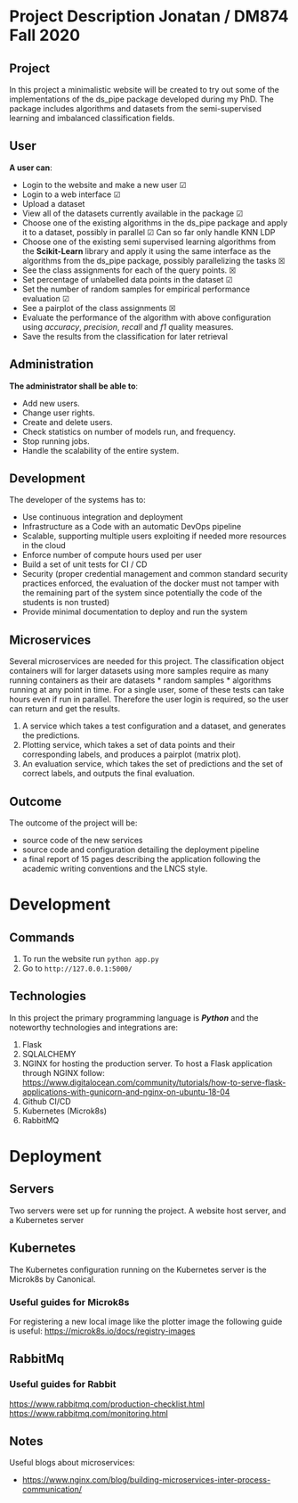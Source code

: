 # Project Description Jonatan / DM874 Fall 2020

## Project
In this project a minimalistic website will be created to try out some of the implementations of the ds_pipe package developed during my PhD. The package includes algorithms and datasets from the semi-supervised learning and imbalanced classification fields. 

## User 
**A user can**:
* Login to the website and make a new user  &#x2611;
* Login to a web interface &#x2611;
* Upload a dataset  
* View all of the datasets currently available in the package &#x2611;
* Choose one of the existing algorithms in the ds_pipe package and apply it to a dataset, possibly in parallel &#x2611; Can so far only handle KNN LDP
* Choose one of the existing semi supervised learning algorithms from the **Scikit-Learn** library and apply it using the same interface as the algorithms from the ds_pipe package, possibly parallelizing the tasks &#x2612;
* See the class assignments for each of the query points. &#x2612;
* Set percentage of unlabelled data points in the dataset &#x2611;
* Set the number of random samples for empirical performance evaluation &#x2611;
* See a pairplot of the class assignments &#x2612;
* Evaluate the performance of the algorithm with above configuration using *accuracy*, *precision*, *recall* and *f1* quality measures. 
* Save the results from the classification for later retrieval

## Administration 
**The administrator shall be able to**: 
* Add new users. 
* Change user rights. 
* Create and delete users. 
* Check statistics on number of models run, and frequency. 
* Stop running jobs. 
* Handle the scalability of the entire system.


## Development 
The developer of the systems has to:
* Use continuous integration and deployment
* Infrastructure as a Code with an automatic DevOps pipeline
* Scalable, supporting multiple users exploiting if needed more resources in the cloud
* Enforce number of compute hours used per user
* Build a set of unit tests for CI / CD
* Security (proper credential management and common standard security practices enforced, the evaluation of the docker must not tamper with the remaining part of the system since potentially the code of the students is non trusted)
* Provide minimal documentation to deploy and run the system

## Microservices 
Several microservices are needed for this project. The classification object containers will for larger datasets using more samples require as many running containers as their are datasets * random samples * algorithms running at any point in time. For a single user, some of these tests can take hours even if run in parallel. Therefore the user login is required, so the user can return and get the results.

1. A service which takes a test configuration and a dataset, and generates the predictions.
2. Plotting service, which takes a set of data points and their corresponding labels, and produces a pairplot (matrix plot). 
3. An evaluation service, which takes the set of predictions and the set of correct labels, and outputs the final evaluation. 

## Outcome

The outcome of the project will be:
* source code of the new services
* source code and configuration detailing the deployment pipeline
* a final report of 15 pages describing the application following the academic
  writing conventions and the LNCS style.
  
 
# Development 
## Commands 
1. To run the website run ```python app.py``` 
2. Go to ```http://127.0.0.1:5000/```

## Technologies 
In this project the primary programming language is ***Python*** and the noteworthy technologies
and integrations are: 
1. Flask 
2. SQLALCHEMY 
3. NGINX for hosting the production server. To host a Flask application through NGINX follow:
https://www.digitalocean.com/community/tutorials/how-to-serve-flask-applications-with-gunicorn-and-nginx-on-ubuntu-18-04
4. Github CI/CD
5. Kubernetes (Microk8s)
6. RabbitMQ 

# Deployment
## Servers
Two servers were set up for running the project. 
A website host server, and a Kubernetes server 


## Kubernetes
The Kubernetes configuration running on the Kubernetes server is the Microk8s by Canonical. 

### Useful guides for Microk8s
For registering a new local image like the plotter image the following guide is useful: 
https://microk8s.io/docs/registry-images

## RabbitMq
### Useful guides for Rabbit
https://www.rabbitmq.com/production-checklist.html
https://www.rabbitmq.com/monitoring.html


## Notes
Useful blogs about microservices: 
* https://www.nginx.com/blog/building-microservices-inter-process-communication/
